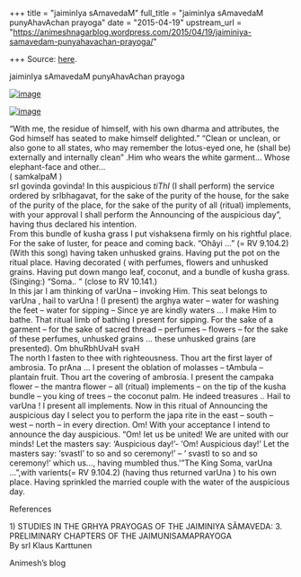 +++
title = "jaiminIya sAmavedaM"
full_title = "jaiminIya sAmavedaM punyAhavAchan prayoga"
date = "2015-04-19"
upstream_url = "https://animeshnagarblog.wordpress.com/2015/04/19/jaiminiya-samavedam-punyahavachan-prayoga/"

+++
Source: [here](https://animeshnagarblog.wordpress.com/2015/04/19/jaiminiya-samavedam-punyahavachan-prayoga/).

jaiminIya sAmavedaM punyAhavAchan prayoga

[![image](https://animeshnagarblog.files.wordpress.com/2015/04/wpid-img_20150420_022118.jpg?w=700 "IMG_20150420_022118.JPG")](https://animeshnagarblog.files.wordpress.com/2015/04/wpid-img_20150420_022118.jpg)

[![image](https://animeshnagarblog.files.wordpress.com/2015/04/wpid-img_20150420_022040.jpg?w=700 "IMG_20150420_022040.JPG")](https://animeshnagarblog.files.wordpress.com/2015/04/wpid-img_20150420_022040.jpg)

“With me, the residue of himself, with his own dharma and
attributes, the God himself has seated to make himself
delighted.” “Clean or unclean, or also gone to all states, who
may remember the lotus-eyed one, he (shall be) externally and
internally clean” .Him who wears the white garment… Whose
elephant-face and other…  
( samkalpaM )  
srI govinda govinda! In this auspicious *tiThI* (I shall
perform) the service ordered by srIbhagavat, for the sake of
the purity of the house, for the sake of the purity of the
place, for the sake of the purity of all (ritual) implements,
with your approval I shall perform the Announcing of the
auspicious day”, having thus declared his intention.  
From this bundle of kusha grass I put vishaksena firmly on
his rightful place. For the sake of luster, for peace and
coming back. “Ohâyi …” (= RV 9.104.2)  
(With this song) having taken unhusked grains. Having put the
pot on the ritual place. Having decorated ( with perfumes,
flowers and unhusked grains. Having put down mango leaf,
coconut, and a bundle of kusha grass. (Singing:) “Soma.. ” (close
to RV 10.141.)  
In this jar I am thinking of varUna – invoking Him. This
seat belongs to varUna , hail to varUna ! (I present) the
arghya water – water for washing the feet – water for sipping
– Since ye are kindly waters … I make Him to bathe. That
ritual limb of bathing I present for sipping. For the sake of
a garment – for the sake of sacred thread – perfumes –
flowers – for the sake of these perfumes, unhusked grains …
these unhusked grains (are presented). Om bhuRbhUvaH svaH  
The north I fasten to thee with righteousness. Thou art the
first layer of ambrosia. To prAna … I present the oblation
of molasses – tAmbula – plantain fruit. Thou art the covering
of ambrosia. I present the campaka flower – the mantra flower
– all (ritual) implements – on the tip of the kusha bundle
– you king of trees – the coconut palm. He indeed treasures
.. Hail to varUna ! I present all implements. Now in this
ritual of Announcing the auspicious day I select you to
perform the japa rite in the east – south – west – north –
in every direction. Om! With your acceptance I intend to
announce the day auspicious. “Om! Iet us be united! We are
united with our minds! Let the masters say: ‘Auspicious day!’-
‘Om! Auspicious day!’ Let the masters say: ‘svastI’ to so and
so ceremony!’ – ‘ svastI to so and so ceremony!’ which us…,
having mumbled thus.'”The King Soma, varUna …”,with varients(=
RV 9.104.2) (having thus returned varUna ) to his own place.
Having sprinkled the married couple with the water of the
auspicious day. 

References

1\) STUDIES IN THE GRHYA PRAYOGAS OF THE JAIMINIYA SÃMAVEDA: 3.
PRELIMINARY CHAPTERS OF THE JAIMUNISAMAPRAYOGA  
By srI Klaus Karttunen

Animesh’s blog

